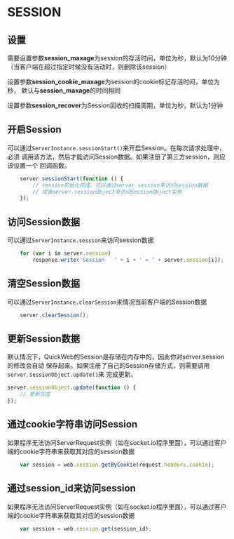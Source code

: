 # SESSION

## 设置

需要设置参数**session_maxage**为session的存活时间，单位为秒，默认为10分钟
（当客户端在超过指定时候没有活动时，则删除该session）

设置参数**session_cookie_maxage**为session的cookie标记存活时间，单位为秒，
默认与**session_maxage**的时间相同

设置参数**session_recover**为Session回收的扫描周期，单位为秒，默认为1分钟


## 开启Session

可以通过`ServerInstance.sessionStart()`来开启Session。在每次请求处理中，必须
调用该方法，然后才能访问Session数据。如果注册了第三方session，则应该设置一个
回调函数。

```javascript
	server.sessionStart(function () {
		// session初始化完成，可以通过server.session来访问session数据
		// 或者server.sessionObject来访问SessionObject实例
	});
```


## 访问Session数据

可以通过`ServerInstance.session`来访问session数据

```javascript
	for (var i in server.session)
		response.write('Session   ' + i + ' = ' + server.session[i]);
```


## 清空Session数据

可以通过`ServerInstance.clearSession`来情况当前客户端的Session数据

```javascript
	server.clearSession();
```


## 更新Session数据

默认情况下，QuickWeb的Session是存储在内存中的，因此你对server.session的修改会自动
保存起来。如果注册了自己的Session存储方式，则需要调用`server.sessionObject.update()`来
完成更新。

```javascript
server.sessionObject.update(function () {
	// 更新完成
});
```


## 通过cookie字符串访问Session

如果程序无法访问ServerRequest实例（如在socket.io程序里面），可以通过客户端的cookie字符串来获取其对应的session数据

```javascript
	var session = web.session.getByCookie(request.headers.cookie);
```


## 通过session_id来访问session

如果程序无法访问ServerRequest实例（如在socket.io程序里面），可以通过客户端的cookie字符串来获取其对应的session数据

```javascript
	var session = web.session.get(session_id);
```
